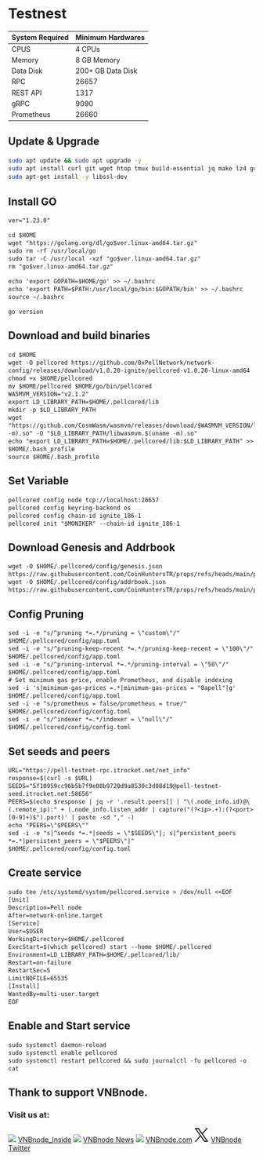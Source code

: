 # Testnest
| System Required | Minimum Hardwares |
| --- | --- |
| CPUS |  4 CPUs |
| Memory | 8 GB Memory |
| Data Disk | 200+ GB Data Disk |
| RPC | 	26657 |
| REST API | 1317 |
| gRPC | 9090 |
| Prometheus| 26660 |
## Update & Upgrade
```bash
sudo apt update && sudo apt upgrade -y
sudo apt install curl git wget htop tmux build-essential jq make lz4 gcc unzip -y
sudo apt-get install -y libssl-dev
```
## Install GO
```
ver="1.23.0"
```
```
cd $HOME
wget "https://golang.org/dl/go$ver.linux-amd64.tar.gz"
sudo rm -rf /usr/local/go
sudo tar -C /usr/local -xzf "go$ver.linux-amd64.tar.gz"
rm "go$ver.linux-amd64.tar.gz"
```
```
echo 'export GOPATH=$HOME/go' >> ~/.bashrc
echo 'export PATH=$PATH:/usr/local/go/bin:$GOPATH/bin' >> ~/.bashrc
source ~/.bashrc
```
```
go version
```
## Download and build binaries
```
cd $HOME
wget -O pellcored https://github.com/0xPellNetwork/network-config/releases/download/v1.0.20-ignite/pellcored-v1.0.20-linux-amd64
chmod +x $HOME/pellcored
mv $HOME/pellcored $HOME/go/bin/pellcored
WASMVM_VERSION="v2.1.2"
export LD_LIBRARY_PATH=$HOME/.pellcored/lib
mkdir -p $LD_LIBRARY_PATH
wget "https://github.com/CosmWasm/wasmvm/releases/download/$WASMVM_VERSION/libwasmvm.$(uname -m).so" -O "$LD_LIBRARY_PATH/libwasmvm.$(uname -m).so"
echo "export LD_LIBRARY_PATH=$HOME/.pellcored/lib:$LD_LIBRARY_PATH" >> $HOME/.bash_profile
source $HOME/.bash_profile
```
## Set Variable
```
pellcored config node tcp://localhost:26657
pellcored config keyring-backend os
pellcored config chain-id ignite_186-1
pellcored init "$MONIKER" --chain-id ignite_186-1
```
## Download Genesis and Addrbook
```
wget -O $HOME/.pellcored/config/genesis.json https://raw.githubusercontent.com/CoinHuntersTR/props/refs/heads/main/pellnetwork/genesis.json
wget -O $HOME/.pellcored/config/addrbook.json https://raw.githubusercontent.com/CoinHuntersTR/props/refs/heads/main/pellnetwork/addrbook.json
```
## Config Pruning
```
sed -i -e "s/^pruning *=.*/pruning = \"custom\"/" $HOME/.pellcored/config/app.toml
sed -i -e "s/^pruning-keep-recent *=.*/pruning-keep-recent = \"100\"/" $HOME/.pellcored/config/app.toml
sed -i -e "s/^pruning-interval *=.*/pruning-interval = \"50\"/" $HOME/.pellcored/config/app.toml
# Set minimum gas price, enable Prometheus, and disable indexing
sed -i 's|minimum-gas-prices =.*|minimum-gas-prices = "0apell"|g' $HOME/.pellcored/config/app.toml
sed -i -e "s/prometheus = false/prometheus = true/" $HOME/.pellcored/config/config.toml
sed -i -e "s/^indexer *=.*/indexer = \"null\"/" $HOME/.pellcored/config/config.toml
```
## Set seeds and peers
```
URL="https://pell-testnet-rpc.itrocket.net/net_info"
response=$(curl -s $URL)
SEEDS="5f10959cc96b5b7f9e08b9720d9a8530c3d08d19@pell-testnet-seed.itrocket.net:58656"
PEERS=$(echo $response | jq -r '.result.peers[] | "\(.node_info.id)@\(.remote_ip):" + (.node_info.listen_addr | capture("(?<ip>.+):(?<port>[0-9]+)$").port)' | paste -sd "," -)
echo "PEERS=\"$PEERS\""
sed -i -e "s|^seeds *=.*|seeds = \"$SEEDS\"|; s|^persistent_peers *=.*|persistent_peers = \"$PEERS\"|" $HOME/.pellcored/config/config.toml
```
## Create service 
```
sudo tee /etc/systemd/system/pellcored.service > /dev/null <<EOF
[Unit]
Description=Pell node
After=network-online.target
[Service]
User=$USER
WorkingDirectory=$HOME/.pellcored
ExecStart=$(which pellcored) start --home $HOME/.pellcored
Environment=LD_LIBRARY_PATH=$HOME/.pellcored/lib/
Restart=on-failure
RestartSec=5
LimitNOFILE=65535
[Install]
WantedBy=multi-user.target
EOF
```
## Enable and Start service
```
sudo systemctl daemon-reload
sudo systemctl enable pellcored
sudo systemctl restart pellcored && sudo journalctl -fu pellcored -o cat
```
## Thank to support VNBnode.
### Visit us at:
<img src="https://user-images.githubusercontent.com/50621007/183283867-56b4d69f-bc6e-4939-b00a-72aa019d1aea.png" width="30"/> <a href="https://t.me/VNBnodegroup" target="_blank">VNBnode_Inside</a>
<img src="https://user-images.githubusercontent.com/50621007/183283867-56b4d69f-bc6e-4939-b00a-72aa019d1aea.png" width="30"/> <a href="https://t.me/Vnbnode" target="_blank">VNBnode News</a>
<img src="https://github.com/vnbnode/binaries/blob/main/Logo/VNBnode.jpg" width="30"/> <a href="https://VNBnode.com" target="_blank">VNBnode.com</a>
<img src="https://github.com/vnbnode/binaries/blob/main/Logo/twitter_icon.png" width="30"/> <a href="https://x.com/vnbnode" target="_blank">VNBnode Twitter</a>